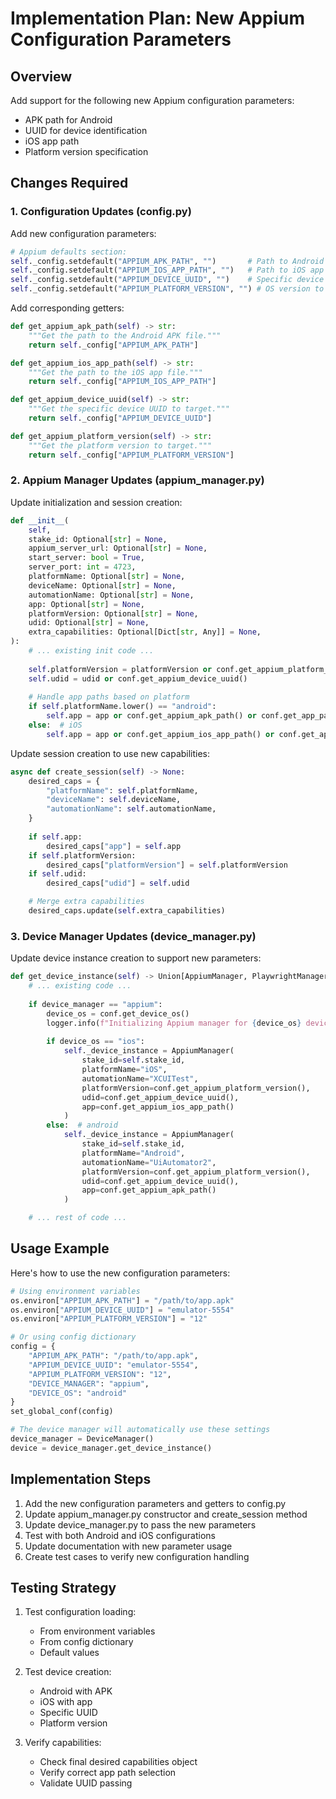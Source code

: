 # Implementation Plan: New Appium Configuration Parameters

## Overview
Add support for the following new Appium configuration parameters:
- APK path for Android
- UUID for device identification
- iOS app path
- Platform version specification

## Changes Required

### 1. Configuration Updates (config.py)
Add new configuration parameters:
```python
# Appium defaults section:
self._config.setdefault("APPIUM_APK_PATH", "")       # Path to Android APK
self._config.setdefault("APPIUM_IOS_APP_PATH", "")   # Path to iOS app
self._config.setdefault("APPIUM_DEVICE_UUID", "")    # Specific device UUID
self._config.setdefault("APPIUM_PLATFORM_VERSION", "") # OS version to target
```

Add corresponding getters:
```python
def get_appium_apk_path(self) -> str:
    """Get the path to the Android APK file."""
    return self._config["APPIUM_APK_PATH"]

def get_appium_ios_app_path(self) -> str:
    """Get the path to the iOS app file."""
    return self._config["APPIUM_IOS_APP_PATH"]

def get_appium_device_uuid(self) -> str:
    """Get the specific device UUID to target."""
    return self._config["APPIUM_DEVICE_UUID"]

def get_appium_platform_version(self) -> str:
    """Get the platform version to target."""
    return self._config["APPIUM_PLATFORM_VERSION"]
```

### 2. Appium Manager Updates (appium_manager.py)
Update initialization and session creation:

```python
def __init__(
    self,
    stake_id: Optional[str] = None,
    appium_server_url: Optional[str] = None,
    start_server: bool = True,
    server_port: int = 4723,
    platformName: Optional[str] = None,
    deviceName: Optional[str] = None,
    automationName: Optional[str] = None,
    app: Optional[str] = None,
    platformVersion: Optional[str] = None,
    udid: Optional[str] = None,
    extra_capabilities: Optional[Dict[str, Any]] = None,
):
    # ... existing init code ...
    
    self.platformVersion = platformVersion or conf.get_appium_platform_version()
    self.udid = udid or conf.get_appium_device_uuid()
    
    # Handle app paths based on platform
    if self.platformName.lower() == "android":
        self.app = app or conf.get_appium_apk_path() or conf.get_app_path()
    else:  # iOS
        self.app = app or conf.get_appium_ios_app_path() or conf.get_app_path()
```

Update session creation to use new capabilities:
```python
async def create_session(self) -> None:
    desired_caps = {
        "platformName": self.platformName,
        "deviceName": self.deviceName,
        "automationName": self.automationName,
    }
    
    if self.app:
        desired_caps["app"] = self.app
    if self.platformVersion:
        desired_caps["platformVersion"] = self.platformVersion
    if self.udid:
        desired_caps["udid"] = self.udid

    # Merge extra capabilities
    desired_caps.update(self.extra_capabilities)
```

### 3. Device Manager Updates (device_manager.py)
Update device instance creation to support new parameters:

```python
def get_device_instance(self) -> Union[AppiumManager, PlaywrightManager]:
    # ... existing code ...
    
    if device_manager == "appium":
        device_os = conf.get_device_os()
        logger.info(f"Initializing Appium manager for {device_os} device")
        
        if device_os == "ios":
            self._device_instance = AppiumManager(
                stake_id=self.stake_id,
                platformName="iOS",
                automationName="XCUITest",
                platformVersion=conf.get_appium_platform_version(),
                udid=conf.get_appium_device_uuid(),
                app=conf.get_appium_ios_app_path()
            )
        else:  # android
            self._device_instance = AppiumManager(
                stake_id=self.stake_id,
                platformName="Android",
                automationName="UiAutomator2",
                platformVersion=conf.get_appium_platform_version(),
                udid=conf.get_appium_device_uuid(),
                app=conf.get_appium_apk_path()
            )

    # ... rest of code ...
```

## Usage Example
Here's how to use the new configuration parameters:

```python
# Using environment variables
os.environ["APPIUM_APK_PATH"] = "/path/to/app.apk"
os.environ["APPIUM_DEVICE_UUID"] = "emulator-5554"
os.environ["APPIUM_PLATFORM_VERSION"] = "12"

# Or using config dictionary
config = {
    "APPIUM_APK_PATH": "/path/to/app.apk",
    "APPIUM_DEVICE_UUID": "emulator-5554",
    "APPIUM_PLATFORM_VERSION": "12",
    "DEVICE_MANAGER": "appium",
    "DEVICE_OS": "android"
}
set_global_conf(config)

# The device manager will automatically use these settings
device_manager = DeviceManager()
device = device_manager.get_device_instance()
```

## Implementation Steps

1. Add the new configuration parameters and getters to config.py
2. Update appium_manager.py constructor and create_session method
3. Update device_manager.py to pass the new parameters
4. Test with both Android and iOS configurations
5. Update documentation with new parameter usage
6. Create test cases to verify new configuration handling

## Testing Strategy

1. Test configuration loading:
   - From environment variables
   - From config dictionary
   - Default values

2. Test device creation:
   - Android with APK
   - iOS with app
   - Specific UUID
   - Platform version

3. Verify capabilities:
   - Check final desired capabilities object
   - Verify correct app path selection
   - Validate UUID passing